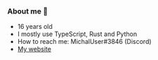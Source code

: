 ### About me 👋

- 16 years old
- I mostly use TypeScript, Rust and Python
- How to reach me: MichalUser#3846 (Discord)
- [My website](https://michaluser.github.io)
